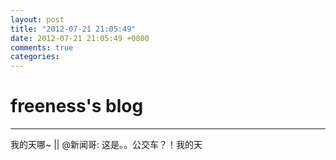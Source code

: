 ```yaml
---
layout: post
title: "2012-07-21 21:05:49"
date: 2012-07-21 21:05:49 +0800
comments: true
categories: 
---
```


# freeness's blog

----------

>
我的天哪~ || @新闻哥: 这是。。公交车？！我的天